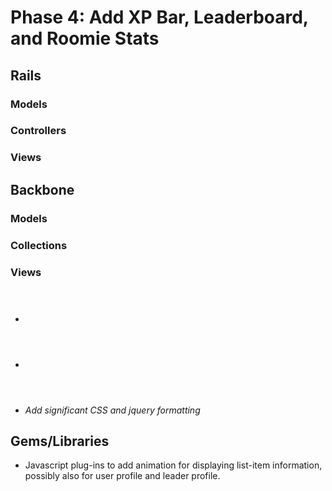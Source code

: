 # Phase 4: Add XP Bar, Leaderboard, and Roomie Stats

## Rails
### Models

### Controllers

### Views

## Backbone
### Models

### Collections

### Views
* <header class="nav-bar">
* <header class="profile-bar">
* *Add significant CSS and jquery formatting*

## Gems/Libraries
* Javascript plug-ins to add animation for displaying list-item information,
possibly also for user profile and leader profile.
